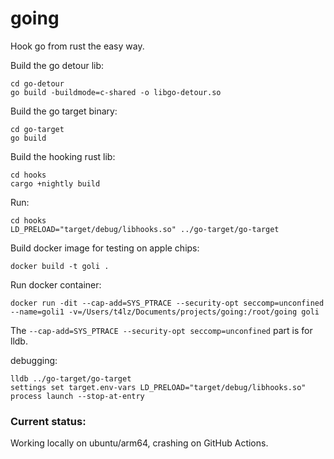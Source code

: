 # going
Hook go from rust the easy way.

Build the go detour lib:
```
cd go-detour
go build -buildmode=c-shared -o libgo-detour.so
```

Build the go target binary:
```
cd go-target
go build
```

Build the hooking rust lib:
```
cd hooks
cargo +nightly build
```

Run:
```
cd hooks
LD_PRELOAD="target/debug/libhooks.so" ../go-target/go-target
```

Build docker image for testing on apple chips:
```
docker build -t goli .
```

Run docker container:
```
docker run -dit --cap-add=SYS_PTRACE --security-opt seccomp=unconfined --name=goli1 -v=/Users/t4lz/Documents/projects/going:/root/going goli
```
The `--cap-add=SYS_PTRACE --security-opt seccomp=unconfined` part is for lldb.

debugging:
```
lldb ../go-target/go-target
settings set target.env-vars LD_PRELOAD="target/debug/libhooks.so"
process launch --stop-at-entry
```


### Current status:
Working locally on ubuntu/arm64, crashing on GitHub Actions.

